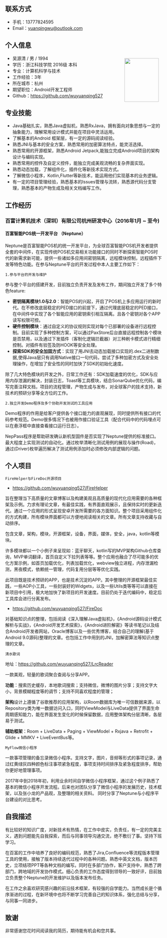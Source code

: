 ## 联系方式
- 手机：13777824595
- Email：yuanqingwu@outlook.com

## 个人信息
<image src="viewphoto.jpg" style="float:right;width:110px;height:140px;margin-top:10px;margin-right:10px;"></image>

- 吴源清 / 男 / 1994
- 学历：浙江科技学院 2016级 本科
- 专业：计算机科学与技术
- 工作经验：3年
- 所在城市：杭州
- 期望职位：Android开发工程师
- Github：https://github.com/wuyuanqing527

## 专业技能
- Java基础扎实，熟悉Java虚拟机，熟悉RxJava，拥有面向对象思想与一定的抽象能力，理解常用设计模式并能在项目中灵活运用。
- 了解基本的Android 框架层，有一定的源码阅读经验。
- 熟悉JNI与基本的安全方案，熟悉常用的加密算法特点，能灵活选择。
- 熟悉常用的开源框架，熟悉Android Jetpack,能独立完成Android项目的架构设计与编码实现。
- 熟悉常用的控件及自定义控件，能独立完成美观流畅的复杂界面实现。
- 熟悉动态加载，了解组件化，插件化等新技术实现方式。
- 了解微信小程序，Kotlin,Flutter等新技术，能运用他们实现基本的业务逻辑。
- 有一定的项目管理经验，熟悉基本的Issues管理与流转，熟悉源代码分支管理，熟悉基本的产物生成及相关文档编写工作。


## 工作经历
### 百富计算机技术（深圳）有限公司杭州研发中心（2016年1月 ~ 至今)
#### 百富智能POS统一开发平台 （Neptune）

Neptune是百富智能POS机的统一开发平台，为全球百富智能POS机开发者提供全套的中间件，在实现传统POS机交易相关功能接口的同时不断探索智能POS时代的新需求新可能，提供一些诸如多应用间密钥隔离，远程模块控制，远程插件下发等特色功能。在参与Neptune平台的开发过程中本人主要工作如下：

`1.参与平台的开发与维护`

 参与整个平台的搭建开发，目前独立负责开发及发布工作，期间独立开发了多个特色feature:

- **密钥隔离模块1.0与2.0**：智能POS的兴起，开启了POS机上多应用运行的新时代。在不修改底层稳定的PED接口的前提下，通过代理底层稳定的PED接口，在中间件中实现了各个智能应用的密钥索引相互隔离。且各个密钥对各个APP读写权限可控。
- **硬件控制模块**：通过自定义的协议规则实现对每个已部署的设备进行远程控制。目前实现了多种控制方案，可以通过PaxStore后台直接远程控制各个模块是否禁用，以及通过下发插件（客制化逻辑拦截器）对三种刷卡模式进行精细控制。对插件有验签及防HOOK等安全处理。
- **探索SDK的安全加固方式**：实现了用JNI去动态加载接口实现的.dex二进制数据,使得Java层只有调用Native接口一句代码，尝试了多种加密方式及安全处理操作，在增加了安全性的同时加快了SDK的初始化速度。

除了几大特色模块的开发之外，日常工作还有：SDK加载速度的优化，SDK与应用内存泄漏的解决，封装日志，Toast等工具模块，结合SonarQube优化代码，编写完善注释文档，项目的流程管理，产物生成与发布，对全球客户的技术支持，新技术的预研分享等全方位的工作。

`2.独立开发Demo程序及多个协助开发测试的工具应用`

Demo程序的作用是给客户提供各个接口能力的直观展现，同时提供所有接口的代码参考规范。Demo很多情况下也被用作接口验证工具（配合代码中的代码埋点可以在悬浮框中直接查看接口运行日志）。

NepPass程序是帮助研发确认新机型固件是否实现了Neptune提供的标准接口。最大程度上实现测试的自动化。通过枚举清晰化测试用例的展现与操作(Road)，通过(Driver)枚举遍历解决了测试用例添加时必须修改内部逻辑的问题。


## 个人项目
`FireHelper与FireDoc开源项目` 

- https://github.com/wuyuanqing527/FireHelper

旨在整理当下高质量的文章博客以及构建美观且高质量的现代化应用需要的各种框架及示例。力求有理论文章，有最佳实践，有界面直观展示，且保持实时的更新迭代。通过一个应用的形式呈现安卓开发所需要的各方面知识。整个项目采用组件化的方式构建，所有模块界面都可以方便地阅读相关的文章。所有文章支持收藏与自动排序。

包含文章，架构，模块，开源框架，设备，界面，媒体，安全，java，kotlin等模块。

许多模块都以一个小例子来呈现如：蓝牙聊天，kotlin写的MVP架构Github仓库查询，MVP单词翻译，首页自定义下拉列表等等。整个应用也融合了尽可能多的优化方案示例，如首页加载优化，列表加载优化，webview独立进程，内存泄漏检测，黑夜模式，依赖统一管理，代码复用分层等等优化实践。

此项目既是技术预研的APP，也是技术沉淀的APP。其中整理的开源框架最佳实践，一些AOP小工具，一些封装好的Widgets，以及一些Utils类等等可以直接在新项目中引用，极大地加快了新项目的开发速度。目前仍处于迭代编码中，稳定后工具库会进行分离发布。

- https://github.com/wuyuanqing527/FireDoc

对基础知识点的整理，包括阅读《深入理解Java虚拟机》，《Android源码设计模式解析与实战》，《Android开发艺术探索》，《Android进阶解密》等读书笔记以及结合Android开发者网站，Oracle博客以及一些优秀博客，结合自己的理解(基于Android 9.0源码)整理的文章。也包括工作中用到的JNI，加解密算法等知识点整理的文章。

`清水歌词`

地址：https://github.com/wuyuanqing527/LrcReader

一款美观，轻量的歌词聚合查阅与分享APP。

**功能**：搜索历史缓存，本地歌词搜索；支持微信，微博的图片分享；支持文字大小，背景模糊程度等的调节；支持不同喜欢程度的管理；

**架构**设计上遵循了谷歌推荐的应用架构，以Room数据库为唯一可信数据来源，以Repository类为唯一数据访问入口，同时ViewModel与LiveData提供了界面生命周期感知能力，能在界面发生变化的时候保留数据，应用整体架构分层清晰，各层易于测试。

**辅助框架**：Room + LiveData + Paging + ViewModel + Rxjava + Retrofit + Glide + MMKV + LiveEventBus等。


`MyFlow微信小程序`

一款事项管理的备忘录微信小程序。支持文字，图片，音频等形式的事项记录，通过红黄绿灰四种颜色标注事项紧急程度，事项支持时间排序及紧急程度排序，帮助你更好地管理事项。

2017年中到2018年初，利用业余时间自学微信小程序框架，通过这个例子熟悉了基本的微信小程序开发流程。后来也对团队分享了微信小程序的发展历史，技术框架，以及张小龙的产品观，及整理的相关资料。
同时分享了Neptune与小程序平台建设的对比思考。

## 自我描述
有比较好的知识广度，对新技术有热情，在工作中皮实，负责任，有一定的完美主义，遇到问题能先自我探索，而后与同事领导沟通交流，绝不敷衍了事。坚持下班学习。

在百富的工作中培养了良好的编码规范，熟悉了Jira,Confluence等流程版本管理工具的使用，接触了版本持续迭代过程中的各种问题。熟悉中英文文档，版本历史，立项结项PPT等各种文档的编写。同时在多部门协作，客户支持中，熟悉了跨部门，跨地域的开发协作模式。细心负责的工作态度得到领导的一致好评，目前独立负责整个Neptune的开发维护以及版本发布任务。

在工作之余喜欢研究感兴趣的前沿技术框架，有较强的自学能力。当然成长是个循序渐进的过程，在新环境中也将不断学习完善自己的知识体系，强化总结与分享，与同事一同进步。

## 致谢
非常感谢您花时间阅读我的简历，期待能有机会和您共事。